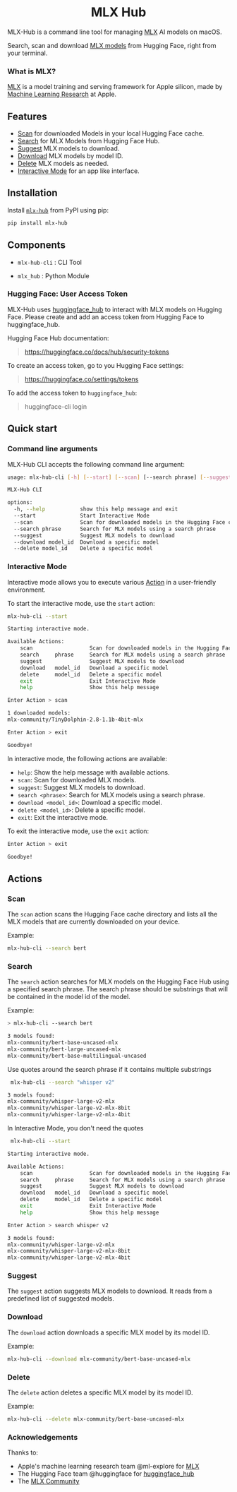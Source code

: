 <h1 align="center">MLX Hub</h1>

MLX-Hub is a command line tool for managing [MLX](https://opensource.apple.com/projects/mlx/) AI models  on macOS. 

Search, scan and download [MLX models](https://huggingface.co/models?library=mlx&sort=downloads) from Hugging Face, right from your terminal. 

### What is MLX?

[MLX](https://github.com/ml-explore/mlx) is a model training and serving framework for Apple silicon, made by [Machine Learning Research](https://machinelearning.apple.com/) at Apple.

## Features

- [Scan](#scan) for downloaded Models in your local Hugging Face cache.
- [Search](#search) for MLX Models from Hugging Face Hub.
- [Suggest](#suggest) MLX models to download.
- [Download](#download) MLX models by model ID.
- [Delete](#delete) MLX models as needed.
- [Interactive Mode](#interactive-mode) for an app like interface.

## Installation

Install [`mlx-hub`](https://pypi.org/project/mlx-hub/)  from PyPI using pip:

```bash
pip install mlx-hub
```

## Components

- `mlx-hub-cli` : CLI Tool

- `mlx_hub`     : Python Module


### Hugging Face: User Access Token

MLX-Hub uses [huggingface_hub](https://github.com/huggingface/huggingface_hub) to interact with MLX models on Hugging Face.
Please create and add an access token from Hugging Face to huggingface_hub.

Hugging Face Hub documentation:
> https://huggingface.co/docs/hub/security-tokens

To create an access token, go to you Hugging Face settings:
> https://huggingface.co/settings/tokens

To add the access token to `huggingface_hub`:
> huggingface-cli login

## Quick start

### Command line arguments

MLX-Hub CLI accepts the following command line argument:

```bash
usage: mlx-hub-cli [-h] [--start] [--scan] [--search phrase] [--suggest] [--download model_id] [--delete model_id]

MLX-Hub CLI

options:
  -h, --help           show this help message and exit
  --start              Start Interactive Mode
  --scan               Scan for downloaded models in the Hugging Face cache
  --search phrase      Search for MLX models using a search phrase
  --suggest            Suggest MLX models to download
  --download model_id  Download a specific model
  --delete model_id    Delete a specific model
```

### Interactive Mode

Interactive mode allows you to execute various [Action](#Actions) in a user-friendly environment.

To start the interactive mode, use the `start` action:

```bash
mlx-hub-cli --start
```

```bash
Starting interactive mode.

Available Actions:
    scan                  Scan for downloaded models in the Hugging Face cache
    search     phrase     Search for MLX models using a search phrase
    suggest               Suggest MLX models to download
    download   model_id   Download a specific model
    delete     model_id   Delete a specific model
    exit                  Exit Interactive Mode
    help                  Show this help message

Enter Action > scan

1 downloaded models: 
mlx-community/TinyDolphin-2.8-1.1b-4bit-mlx

Enter Action > exit

Goodbye!
```

In interactive mode, the following actions are available:

- `help`: Show the help message with available actions.
- `scan`: Scan for downloaded MLX models.
- `suggest`: Suggest MLX models to download.
- `search <phrase>`: Search for MLX models using a search phrase.
- `download <model_id>`: Download a specific model.
- `delete <model_id>`: Delete a specific model.
- `exit`: Exit the interactive mode.

To exit the interactive mode, use the `exit` action:

```bash
Enter Action > exit

Goodbye!
```

## Actions

### Scan

The `scan` action scans the Hugging Face cache directory and lists all the MLX models that are currently downloaded on your device.

Example:

```bash
mlx-hub-cli --search bert
```

### Search

The `search` action searches for MLX models on the Hugging Face Hub using a specified search phrase. 
The search phrase should be substrings that will be contained in the model id of the model.

Example:

```bash
> mlx-hub-cli --search bert

3 models found:
mlx-community/bert-base-uncased-mlx
mlx-community/bert-large-uncased-mlx
mlx-community/bert-base-multilingual-uncased
```

Use quotes around the search phrase if it contains multiple substrings

```bash
 mlx-hub-cli --search "whisper v2"

3 models found:
mlx-community/whisper-large-v2-mlx
mlx-community/whisper-large-v2-mlx-8bit
mlx-community/whisper-large-v2-mlx-4bit
```

In Interactive Mode, you don't need the quotes

```bash
 mlx-hub-cli --start              

Starting interactive mode.

Available Actions:
    scan                  Scan for downloaded models in the Hugging Face cache
    search     phrase     Search for MLX models using a search phrase
    suggest               Suggest MLX models to download
    download   model_id   Download a specific model
    delete     model_id   Delete a specific model
    exit                  Exit Interactive Mode
    help                  Show this help message

Enter Action > search whisper v2

3 models found:
mlx-community/whisper-large-v2-mlx
mlx-community/whisper-large-v2-mlx-8bit
mlx-community/whisper-large-v2-mlx-4bit
```

### Suggest

The `suggest` action suggests MLX models to download. It reads from a predefined list of suggested models.

### Download

The `download` action downloads a specific MLX model by its model ID.

Example:

```bash
mlx-hub-cli --download mlx-community/bert-base-uncased-mlx
```

### Delete

The `delete` action deletes a specific MLX model by its model ID.

Example:

```bash
mlx-hub-cli --delete mlx-community/bert-base-uncased-mlx
```

### Acknowledgements
Thanks to:
- Apple's machine learning research team @ml-explore for [MLX](https://github.com/ml-explore/mlx) 
- The Hugging Face team @huggingface for [huggingface_hub](https://github.com/huggingface/huggingface_hub)
- The [MLX Community](https://huggingface.co/mlx-community)
